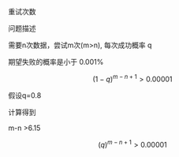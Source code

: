 



重试次数 

问题描述

需要n次数据，尝试m次(m>n),  每次成功概率 q



期望失败的概率是小于  0.001%


$$
(1-q)^{m-n+1}>0.00001
$$




假设q=0.8

计算得到 

m-n >6.15 


$$
(q)^{m-n+1}>0.00001
$$

